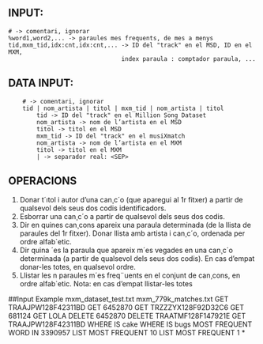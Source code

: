 ## INPUT:
```
# -> comentari, ignorar
%word1,word2,... -> paraules mes frequents, de mes a menys
tid,mxm_tid,idx:cnt,idx:cnt,... -> ID del "track" en el MSD, ID en el MXM, 
								index paraula : comptador paraula, ...
```

## DATA INPUT:
```
	# -> comentari, ignorar
	tid | nom_artista | titol | mxm_tid | nom_artista | titol
		tid -> ID del "track" en el Million Song Dataset
		nom_artista -> nom de l’artista en el MSD
		titol -> titol en el MSD
		mxm_tid -> ID del "track" en el musiXmatch
		nom_artista -> nom de l’artista en el MXM
		titol -> titol en el MXM
		| -> separador real: <SEP>
```

## OPERACIONS

1. Donar t´ıtol i autor d’una can¸c´o (que aparegui al 1r fitxer) a partir de qualsevol dels seus
dos codis identificadors.
2. Esborrar una can¸c´o a partir de qualsevol dels seus dos codis.
3. Dir en quines can¸cons apareix una paraula determinada (de la llista de paraules del 1r
fitxer). Donar llista amb artista i can¸c´o, ordenada per ordre alfab`etic.
4. Dir quina ´es la paraula que apareix m´es vegades en una can¸c´o determinada (a partir de
qualsevol dels seus dos codis). En cas d’empat donar-les totes, en qualsevol ordre.
5. Llistar les n paraules m´es freq¨uents en el conjunt de can¸cons, en ordre alfab`etic. Nota:
en cas d’empat llistar-les totes


##Input Example
mxm_dataset_test.txt
mxm_779k_matches.txt
GET TRAAJPW128F42311BD
GET 6452870
GET TRZZZYX128F92D32C6
GET 681124
GET LOLA
DELETE 6452870
DELETE TRAATMF128F147921E
GET TRAAJPW128F42311BD
WHERE IS cake
WHERE IS bugs
MOST FREQUENT WORD IN 3390957
LIST MOST FREQUENT 10
LIST MOST FREQUENT 1
*

